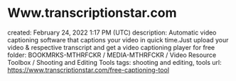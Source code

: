 # Www.transcriptionstar.com

created: February 24, 2022 1:17 PM (UTC)
description: Automatic video captioning software that captions your video in quick time.Just upload your video & respective transcript and get a video captioning player for free
folder: BOOKMRKS-MTHRFCKR / MEDIA-MTHRFCKR / Video Resource Toolbox / Shooting and Editing Tools
tags: shooting and editing, tools
url: https://www.transcriptionstar.com/free-captioning-tool